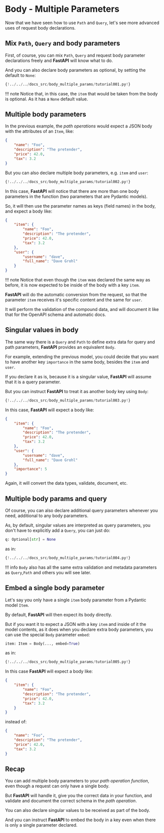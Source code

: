 # Body - Multiple Parameters

Now that we have seen how to use `Path` and `Query`, let's see more advanced uses of request body declarations.

## Mix `Path`, `Query` and body parameters

First, of course, you can mix `Path`, `Query` and request body parameter declarations freely and **FastAPI** will know what to do.

And you can also declare body parameters as optional, by setting the default to `None`:

```Python hl_lines="19-21"
{!../../../docs_src/body_multiple_params/tutorial001.py!}
```

!!! note
    Notice that, in this case, the `item` that would be taken from the body is optional. As it has a `None` default value.

## Multiple body parameters

In the previous example, the *path operations* would expect a JSON body with the attributes of an `Item`, like:

```JSON
{
    "name": "Foo",
    "description": "The pretender",
    "price": 42.0,
    "tax": 3.2
}
```

But you can also declare multiple body parameters, e.g. `item` and `user`:

```Python hl_lines="22"
{!../../../docs_src/body_multiple_params/tutorial002.py!}
```

In this case, **FastAPI** will notice that there are more than one body parameters in the function (two parameters that are Pydantic models).

So, it will then use the parameter names as keys (field names) in the body, and expect a body like:

```JSON
{
    "item": {
        "name": "Foo",
        "description": "The pretender",
        "price": 42.0,
        "tax": 3.2
    },
    "user": {
        "username": "dave",
        "full_name": "Dave Grohl"
    }
}
```

!!! note
    Notice that even though the `item` was declared the same way as before, it is now expected to be inside of the body with a key `item`.


**FastAPI** will do the automatic conversion from the request, so that the parameter `item` receives it's specific content and the same for `user`.

It will perform the validation of the compound data, and will document it like that for the OpenAPI schema and automatic docs.

## Singular values in body

The same way there is a `Query` and `Path` to define extra data for query and path parameters, **FastAPI** provides an equivalent `Body`.

For example, extending the previous model, you could decide that you want to have another key `importance` in the same body, besides the `item` and `user`.

If you declare it as is, because it is a singular value, **FastAPI** will assume that it is a query parameter.

But you can instruct **FastAPI** to treat it as another body key using `Body`:


```Python hl_lines="23"
{!../../../docs_src/body_multiple_params/tutorial003.py!}
```

In this case, **FastAPI** will expect a body like:


```JSON
{
    "item": {
        "name": "Foo",
        "description": "The pretender",
        "price": 42.0,
        "tax": 3.2
    },
    "user": {
        "username": "dave",
        "full_name": "Dave Grohl"
    },
    "importance": 5
}
```

Again, it will convert the data types, validate, document, etc.

## Multiple body params and query

Of course, you can also declare additional query parameters whenever you need, additional to any body parameters.

As, by default, singular values are interpreted as query parameters, you don't have to explicitly add a `Query`, you can just do:

```Python
q: Optional[str] = None
```

as in:

```Python hl_lines="27"
{!../../../docs_src/body_multiple_params/tutorial004.py!}
```

!!! info
    `Body` also has all the same extra validation and metadata parameters as `Query`,`Path` and others you will see later.


## Embed a single body parameter

Let's say you only have a single `item` body parameter from a Pydantic model `Item`.

By default, **FastAPI** will then expect its body directly.

But if you want it to expect a JSON with a key `item` and inside of it the model contents, as it does when you declare extra body parameters, you can use the special `Body` parameter `embed`:

```Python
item: Item = Body(..., embed=True)
```

as in:

```Python hl_lines="17"
{!../../../docs_src/body_multiple_params/tutorial005.py!}
```

In this case **FastAPI** will expect a body like:

```JSON hl_lines="2"
{
    "item": {
        "name": "Foo",
        "description": "The pretender",
        "price": 42.0,
        "tax": 3.2
    }
}
```

instead of:

```JSON
{
    "name": "Foo",
    "description": "The pretender",
    "price": 42.0,
    "tax": 3.2
}
```

## Recap

You can add multiple body parameters to your *path operation function*, even though a request can only have a single body.

But **FastAPI** will handle it, give you the correct data in your function, and validate and document the correct schema in the *path operation*.

You can also declare singular values to be received as part of the body.

And you can instruct **FastAPI** to embed the body in a key even when there is only a single parameter declared.
